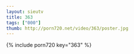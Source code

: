 ```yaml
--- 
layout: sieutv
title: 363
tags: ["000"]
thumb: http://porn720.net/video/363/poster.jpg
---
```

{% include porn720 key="363" %} 
